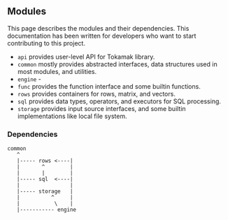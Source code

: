 ## Modules

This page describes the modules and their dependencies. This documentation has been written for developers who want to start contributing to this project.

* ``api`` provides user-level API for Tokamak library.
* ``common`` mostly provides abstracted interfaces, data structures used in most modules, and utilities.
* ``engine`` -
* ``func`` provides the function interface and some builtin functions.
* ``rows`` provides containers for rows, matrix, and vectors.
* ``sql`` provides data types, operators, and executors for SQL processing.
* ``storage`` provides input source interfaces, and some builtin implementations like local file system.

### Dependencies
```
common
   ^
   |----- rows <----|
   |       ^        |
   |       |        |
   |----- sql  <----|
   |                |
   |----- storage   |
   |          ^     |
   |           \    |
   |----------- engine
```
